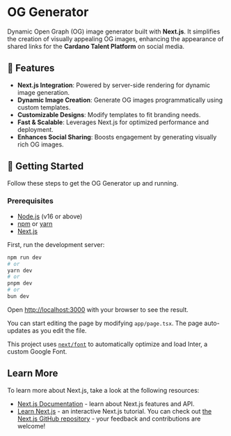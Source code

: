 # OG Generator

Dynamic Open Graph (OG) image generator built with **Next.js**. It simplifies the creation of visually appealing OG images, enhancing the appearance of shared links for the **Cardano Talent Platform** on social media.

## 🌟 Features

- **Next.js Integration**: Powered by server-side rendering for dynamic image generation.
- **Dynamic Image Creation**: Generate OG images programmatically using custom templates.
- **Customizable Designs**: Modify templates to fit branding needs.
- **Fast & Scalable**: Leverages Next.js for optimized performance and deployment.
- **Enhances Social Sharing**: Boosts engagement by generating visually rich OG images.

## 🚀 Getting Started

Follow these steps to get the OG Generator up and running.

### Prerequisites

- [Node.js](https://nodejs.org/) (v16 or above)
- [npm](https://www.npmjs.com/) or [yarn](https://yarnpkg.com/)
- [Next.js](https://nextjs.org/)

First, run the development server:

```bash
npm run dev
# or
yarn dev
# or
pnpm dev
# or
bun dev
```

Open [http://localhost:3000](http://localhost:3000) with your browser to see the result.

You can start editing the page by modifying `app/page.tsx`. The page auto-updates as you edit the file.

This project uses [`next/font`](https://nextjs.org/docs/basic-features/font-optimization) to automatically optimize and load Inter, a custom Google Font.

## Learn More

To learn more about Next.js, take a look at the following resources:

- [Next.js Documentation](https://nextjs.org/docs) - learn about Next.js features and API.
- [Learn Next.js](https://nextjs.org/learn) - an interactive Next.js tutorial.
  You can check out [the Next.js GitHub repository](https://github.com/vercel/next.js/) - your feedback and contributions are welcome!
